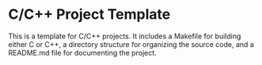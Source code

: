 # C/C++ Project Template

This is a template for C/C++ projects. It includes a Makefile for building either C or C++, a directory structure for organizing the source code, and a README.md file for documenting the project.

